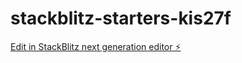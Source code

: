 # stackblitz-starters-kis27f

[Edit in StackBlitz next generation editor ⚡️](https://stackblitz.com/~/github.com/camrynkennedy19/stackblitz-starters-kis27f)